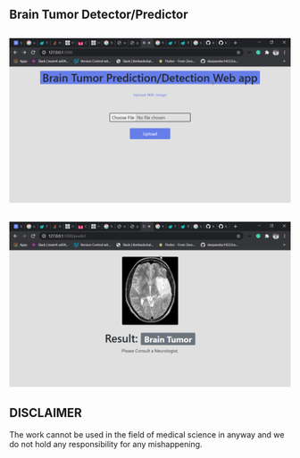 ## Brain Tumor Detector/Predictor

![c](https://github.com/kazimsayed954/Brain-Tumor-Detection-alpha/blob/master/ScreenShot/chrome_YRa5PLAIkB.png)
-----

![c](https://github.com/kazimsayed954/Brain-Tumor-Detection-alpha/blob/master/ScreenShot/chrome_3W9EdcfkrI.png)
------

## DISCLAIMER 

The work cannot be used in the field of medical science in anyway and we do not hold any responsibility for any mishappening.
